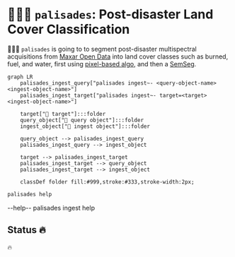 # 🧑🏽‍🚒 `palisades`: Post-disaster Land Cover Classification

🧑🏽‍🚒 `palisades` is going to to segment post-disaster multispectral acquisitions from [Maxar Open Data](https://github.com/kamangir/blue-geo/tree/main/blue_geo/catalog/maxar_open_data) into land cover classes such as burned, fuel, and water, first using [pixel-based algo](https://xgboost.readthedocs.io/en/stable/), and then a [SemSeg](https://github.com/kamangir/roofAI).

```mermaid
graph LR
    palisades_ingest_query["palisades ingest~- <query-object-name> <ingest-object-name>"]
    palisades_ingest_target["palisades ingest~- target=<target> <ingest-object-name>"]

    target["🎯 target"]:::folder
    query_object["📂 query object"]:::folder
    ingest_object["📂 ingest object"]:::folder

    query_object --> palisades_ingest_query
    palisades_ingest_query --> ingest_object

    target --> palisades_ingest_target
    palisades_ingest_target --> query_object
    palisades_ingest_target --> ingest_object

    classDef folder fill:#999,stroke:#333,stroke-width:2px;
```

```bash
palisades help
```
--help-- palisades ingest help

## Status 🔥

🔥